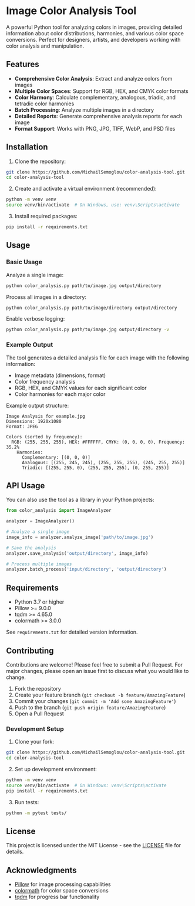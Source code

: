 # Image Color Analysis Tool

A powerful Python tool for analyzing colors in images, providing detailed information about color distributions, harmonies, and various color space conversions. Perfect for designers, artists, and developers working with color analysis and manipulation.

## Features

- **Comprehensive Color Analysis**: Extract and analyze colors from images
- **Multiple Color Spaces**: Support for RGB, HEX, and CMYK color formats
- **Color Harmony**: Calculate complementary, analogous, triadic, and tetradic color harmonies
- **Batch Processing**: Analyze multiple images in a directory
- **Detailed Reports**: Generate comprehensive analysis reports for each image
- **Format Support**: Works with PNG, JPG, TIFF, WebP, and PSD files

## Installation

1. Clone the repository:
```bash
git clone https://github.com/MichailSemoglou/color-analysis-tool.git
cd color-analysis-tool
```

2. Create and activate a virtual environment (recommended):
```bash
python -m venv venv
source venv/bin/activate  # On Windows, use: venv\Scripts\activate
```

3. Install required packages:
```bash
pip install -r requirements.txt
```

## Usage

### Basic Usage

Analyze a single image:
```bash
python color_analysis.py path/to/image.jpg output/directory
```

Process all images in a directory:
```bash
python color_analysis.py path/to/image/directory output/directory
```

Enable verbose logging:
```bash
python color_analysis.py path/to/image.jpg output/directory -v
```

### Example Output

The tool generates a detailed analysis file for each image with the following information:
- Image metadata (dimensions, format)
- Color frequency analysis
- RGB, HEX, and CMYK values for each significant color
- Color harmonies for each major color

Example output structure:
```
Image Analysis for example.jpg
Dimensions: 1920x1080
Format: JPEG

Colors (sorted by frequency):
  RGB: (255, 255, 255), HEX: #FFFFFF, CMYK: (0, 0, 0, 0), Frequency: 35.2%
    Harmonies:
      Complementary: [(0, 0, 0)]
      Analogous: [(255, 245, 245), (255, 255, 255), (245, 255, 255)]
      Triadic: [(255, 255, 0), (255, 255, 255), (0, 255, 255)]
```

## API Usage

You can also use the tool as a library in your Python projects:

```python
from color_analysis import ImageAnalyzer

analyzer = ImageAnalyzer()

# Analyze a single image
image_info = analyzer.analyze_image('path/to/image.jpg')

# Save the analysis
analyzer.save_analysis('output/directory', image_info)

# Process multiple images
analyzer.batch_process('input/directory', 'output/directory')
```

## Requirements

- Python 3.7 or higher
- Pillow >= 9.0.0
- tqdm >= 4.65.0
- colormath >= 3.0.0

See `requirements.txt` for detailed version information.

## Contributing

Contributions are welcome! Please feel free to submit a Pull Request. For major changes, please open an issue first to discuss what you would like to change.

1. Fork the repository
2. Create your feature branch (`git checkout -b feature/AmazingFeature`)
3. Commit your changes (`git commit -m 'Add some AmazingFeature'`)
4. Push to the branch (`git push origin feature/AmazingFeature`)
5. Open a Pull Request

### Development Setup

1. Clone your fork:
```bash
git clone https://github.com/MichailSemoglou/color-analysis-tool.git
cd color-analysis-tool
```

2. Set up development environment:
```bash
python -m venv venv
source venv/bin/activate  # On Windows: venv\Scripts\activate
pip install -r requirements.txt
```

3. Run tests:
```bash
python -m pytest tests/
```

## License

This project is licensed under the MIT License - see the [LICENSE](LICENSE) file for details.

## Acknowledgments

- [Pillow](https://python-pillow.org/) for image processing capabilities
- [colormath](https://python-colormath.readthedocs.io/) for color space conversions
- [tqdm](https://github.com/tqdm/tqdm) for progress bar functionality
